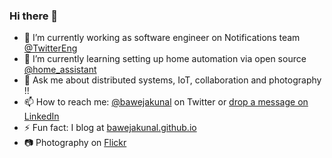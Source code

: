 ### Hi there 👋

- 🔭 I’m currently working as software engineer on Notifications team [@TwitterEng](https://twitter.com/twittereng)
- 🌱 I’m currently learning setting up home automation via open source [@home_assistant](https://twitter.com/home_assistant)
- 💬 Ask me about distributed systems, IoT, collaboration and photography !!
- 📫 How to reach me: [@bawejakunal](https://twitter.com/bawejakunal) on Twitter or [drop a message on LinkedIn](https://www.linkedin.com/in/kunal-baweja/)
- ⚡ Fun fact: I blog at [bawejakunal.github.io](http://bawejakunal.github.io)
- :camera: Photography on [Flickr](https://flickr.com/photos/bawejakunal)
